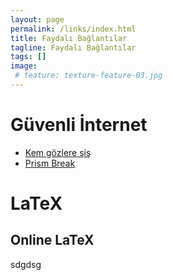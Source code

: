 ```yaml
---
layout: page
permalink: /links/index.html
title: Faydalı Bağlantılar
tagline: Faydalı Bağlantılar
tags: []
image:
 # feature: texture-feature-03.jpg
---
```


# Güvenli İnternet

- [Kem gözlere şiş](https://kemgozleresis.org.tr/tr/masaustu/)
- [Prism Break](https://prism-break.org/tr/)

# LaTeX

## Online LaTeX


sdgdsg
